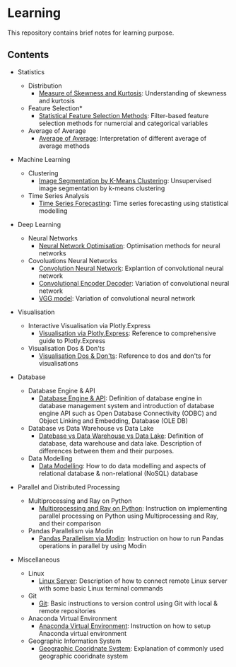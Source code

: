 # Learning
This repository contains brief notes for learning purpose. 

## Contents
- Statistics
  - Distribution
    - [Measure of Skewness and Kurtosis](https://github.com/TravisH0301/learning/blob/master/skewness_kurtosis.md): Understanding of skewness and kurtosis
  - Feature Selection*
    - [Statistical Feature Selection Methods](https://github.com/TravisH0301/learning/blob/master/feature_selection_methods.md): Filter-based feature selection methods for numercial and categorical variables
  - Average of Average
    - [Average of Average](https://github.com/TravisH0301/learning/blob/master/avg_of_avg.md): Interpretation of different average of average methods
  
- Machine Learning
  - Clustering
    - [Image Segmentation by K-Means Clustering](https://github.com/TravisH0301/learning/blob/master/image_segmentation_with_k_means_clustering.md): Unsupervised image segmentation by k-means clustering 
  - Time Series Analysis
    - [Time Series Forecasting](https://github.com/TravisH0301/learning/blob/master/time_series_forecasting.md): Time series forecasting using statistical modelling
  
- Deep Learning
  - Neural Networks
    - [Neural Network Optimisation](https://github.com/TravisH0301/learning/blob/master/neural_network_optimisation.md): Optimisation methods for neural networks
  - Covoluations Neural Networks
    - [Convolution Neural Network](https://github.com/TravisH0301/learning/blob/master/convolutional_neural_network.md): Explantion of convolutional neural network
    - [Convolutional Encoder Decoder](https://github.com/TravisH0301/learning/blob/master/convolutional_encoder_decoder.md): Variation of convolutional neural network
    - [VGG model](https://github.com/TravisH0301/learning/blob/master/vgg_model.md): Variation of convolutional neural network
 - Visualisation
   - Interactive Visualisation via Plotly.Express
     - [Visualisation via Plotly.Express](https://github.com/TravisH0301/learning/blob/master/viz_plotly_express.md): Reference to comprehensive guide to Plotly.Express
   - Visualisation Dos & Don'ts
     - [Visualisation Dos & Don'ts](https://github.com/TravisH0301/learning/blob/master/visualisation_dos_don'ts.md): Reference to dos and don'ts for visualisations
 
 - Database 
   - Database Engine & API
     - [Database Engine & API](https://github.com/TravisH0301/learning/blob/master/database_engine_api.md): Definition of database engine in database management system and introduction of database engine API such as Open Database Connectivity (ODBC) and Object Linking and Embedding, Database (OLE DB)
   - Database vs Data Warehouse vs Data Lake
     - [Datebase vs Data Warehouse vs Data Lake](https://github.com/TravisH0301/learning/blob/master/database_datawarehouse_datalake.md): Definition of database, data warehouse and data lake. Description of differences between them and their purposes. 
   - Data Modelling
     - [Data Modelling](https://github.com/TravisH0301/learning/blob/master/data_modelling.md): How to do data modelling and aspects of relational database & non-relational (NoSQL) database


 - Parallel and Distributed Processing
   - Multiprocessing and Ray on Python
     - [Multiprocessing and Ray on Python](https://github.com/TravisH0301/learning/blob/master/multiprocessing_ray_python.md): Instruction on implementing parallel processing on Python using Multiprocessing and Ray, and their comparison 
   - Pandas Parallelism via Modin
     - [Pandas Parallelism via Modin](https://github.com/TravisH0301/learning/blob/master/pandas_parallelism_modin.md): Instruction on how to run Pandas operations in parallel by using Modin
 
 - Miscellaneous
   - Linux
     - [Linux Server](https://github.com/TravisH0301/learning/blob/master/linux_server.md): Description of how to connect remote Linux server with some basic Linux terminal commands
   - Git
     - [Git](https://github.com/TravisH0301/learning/blob/master/git.md): Basic instructions to version control using Git with local & remote repositories
   - Anaconda Virtual Environment
     - [Anaconda Virtual Environment](https://github.com/TravisH0301/learning/blob/master/conda_virtual_env.md): Instruction on how to setup Anaconda virtual environment
   - Geographic Information System
     - [Geographic Cooridnate System](https://github.com/TravisH0301/learning/blob/master/geographic_coordinate_system.md): Explanation of commonly used geographic cooridnate system
